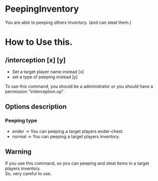 # PeepingInventory
You are able to peeping others inventory. (and can steal them.)  
# How to Use this.  
## /interception [x] [y]  
- Set a target player name instead [x]  
- set a type of peeping instead [y]  

To use this command, you should be a administrator or you should have a permission "initerception.op".  
## Options description  
### Peeping type  
- ender -> You can peeping a target players ender-chest.  
- normal -> You can peeping a target players inventory.  
## Warning  
If you use this command, so you can peeping and steal items in a target players inventory.  
So, very careful to use.  
